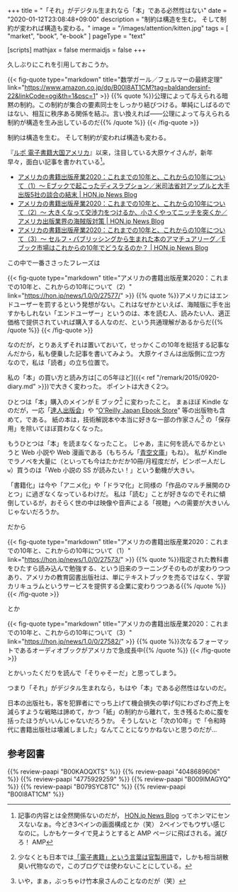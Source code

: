 +++
title = "「それ」がデジタル生まれなら「本」である必然性はない"
date =  "2020-01-12T23:08:48+09:00"
description = "制約は構造を生む。 そして制約が変われば構造も変わる。"
image = "/images/attention/kitten.jpg"
tags = [ "market", "book", "e-book" ]
pageType = "text"

[scripts]
  mathjax = false
  mermaidjs = false
+++

久しぶりにこれを引用しておこうか。

{{< fig-quote type="markdown" title="数学ガール／フェルマーの最終定理" link="https://www.amazon.co.jp/dp/B00I8AT1CM?tag=baldandersinf-22&linkCode=ogi&th=1&psc=1" >}}
{{% quote %}}公理によって与えられる暗黙の制約。この制約が集合の要素同士をしっかり結びつける。単純にしばるのではない、相互に秩序ある関係を結ぶ。言い換えれば――公理によって与えられる制約が構造を生み出しているのだ{{% /quote %}}
{{< /fig-quote >}}

制約は構造を生む。
そして制約が変われば構造も変わる。

『[ルポ 電子書籍大国アメリカ](https://www.amazon.co.jp/dp/4048689606?tag=baldandersinf-22&linkCode=ogi&th=1&psc=1)』以来，注目している大原ケイさんが，新年早々，面白い記事を書かれている[^site1]。

[^site1]: 記事の内容とは全然関係ないのだが， [HON.jp News Blog](https://hon.jp/news/) ってホンマにセンスないなぁ。今どき3ペインの画面構成とか（笑） 2ペインでもウザい感じなのに。しかもケータイで見ようとすると AMP ページに飛ばされる。滅びろ！ AMP

- [アメリカの書籍出版産業2020：これまでの10年と、これからの10年について（1）～ Eブックで起こったディスラプション／米司法省対アップルと大手出版5社の談合の結末 | HON.jp News Blog](https://hon.jp/news/1.0/0/27573/)
- [アメリカの書籍出版産業2020：これまでの10年と、これからの10年について（2）～ 大きくなって交渉力をつけるか、小さくやってニッチを突くか／アメリカ出版業界の海賊版対策 | HON.jp News Blog](https://hon.jp/news/1.0/0/27577/)
- [アメリカの書籍出版産業2020：これまでの10年と、これからの10年について（3）～ セルフ・パブリッシングから生まれた本のアマチュアリーグ／Eブック市場はこれからの10年でどうなるのか？ | HON.jp News Blog](https://hon.jp/news/1.0/0/27582/)

この中で一番ささったフレーズは

{{< fig-quote type="markdown" title="アメリカの書籍出版産業2020：これまでの10年と、これからの10年について（2）" link="https://hon.jp/news/1.0/0/27577/" >}}
{{% quote %}}アメリカにはエンドユーザーを罰するという発想がない。これはなぜかといえば、海賊版に手を出すかもしれない「エンドユーザー」というのは、本を読む人、読みたい人、適正価格で提供されていれば購入する人なのだ、という共通理解があるからだ{{% /quote %}}
{{< /fig-quote >}}

なのだが，とりあえずそれは置いておいて，せっかくこの10年を総括する記事なんだから，私も便乗した記事を書いてみよう。
大原ケイさんは出版側に立つ方なので，私は「読者」の立ち位置で。

私の「本」の買い方と読み方は[この5年ほど]({{< ref "/remark/2015/0920-diary.md" >}})で大きく変わった。
ポイントは大きく2つ。

ひとつは「本」購入のメインが E ブック[^db1] に変わったこと。
まぁほぼ Kindle なのだが，一応「[達人出版会](https://tatsu-zine.com/)」や “[O'Reilly Japan Ebook Store](https://www.oreilly.co.jp/ebook/)” 等の出版物も含めて，である。
紙の本は，技術解説本や本当に好きな一部の作家さん[^wr1] の「保存用」を除いてほぼ買わなくなった。

[^db1]: 少なくとも日本では[「電子書籍」という言葉は官製用語](https://baldanders.info/blog/000650/ "「さようなら、「電子書籍」」他")で，しかも相当胡散臭い代物なので，このブログでは使わないことにしている。
[^wr1]: いや，まぁ，ぶっちゃけ竹本泉さんのことなのだが（笑）

もうひとつは「本」を読まなくなったこと。
じゃあ，主に何を読んでるかというと Web 小説や Web 漫画である（もちろん「[青空文庫](https://www.aozora.gr.jp/)」もね）。
私が Kindle でラノベを大量に（といっても今はたかだか10冊/月程度だが，ビンボー人だし`w`）買うのは「Web 小説の SS が読みたい！」という動機が大きい。

「書籍化」は今や「アニメ化」や「ドラマ化」と同様の「作品のマルチ展開のひとつ」に過ぎなくなっているわけだ。
私は「読む」ことが好きなのでそれに傾倒しているが，おそらく世の中は映像や音声による「視聴」への需要が大きいんじゃないだろうか。

だから

{{< fig-quote type="markdown" title="アメリカの書籍出版産業2020：これまでの10年と、これからの10年について（1）" link="https://hon.jp/news/1.0/0/27573/" >}}
{{% quote %}}指定された教科書をひたすら読み込んで勉強する、という旧来のラーニングそのものが変わりつつあり、アメリカの教育図書出版社は、単にテキストブックを売るではなく、学習カリキュラムというサービスを提供する企業に変わりつつある{{% /quote %}}
{{< /fig-quote >}}

とか

{{< fig-quote type="markdown" title="アメリカの書籍出版産業2020：これまでの10年と、これからの10年について（3）" link="https://hon.jp/news/1.0/0/27582/" >}}
{{% quote %}}次なるフォーマットであるオーディオブックがアメリカで急成長中{{% /quote %}}
{{< /fig-quote >}}

とかいったくだりを読んで「そりゃそーだ」と思ってしまう。

つまり「それ」がデジタル生まれなら，もはや「本」である必然性はないのだ。

日本の出版社も，客を犯罪者にでっち上げて機会損失の挙げ句にわざわざ売上を減らすような戦略は諦めて，かつ「紙」の制約から離れて，生き残るために腹を括ったほうがいいんじゃないだろうか。
そうしないと「次の10年」で「令和時代に書籍出版社は壊滅しました」なんてことになりかねないと思うのだが...

## 参考図書

{{% review-paapi "B00KAOQXTS" %}} <!-- アメリカの電子書籍“ブーム”は今 -->
{{% review-paapi "4048689606" %}} <!-- ルポ 電子書籍大国アメリカ -->
{{% review-paapi "4775929259" %}} <!-- シャーロック・ホームズ「赤毛連盟」 -->
{{% review-paapi "B009IMAGYQ" %}} <!-- 犬とハサミは使いよう -->
{{% review-paapi "B079SYC8TC" %}} <!-- 勇者召喚に巻き込まれたけど、異世界は平和でした -->
{{% review-paapi "B00I8AT1CM" %}} <!-- 数学ガール／フェルマーの最終定理 -->
